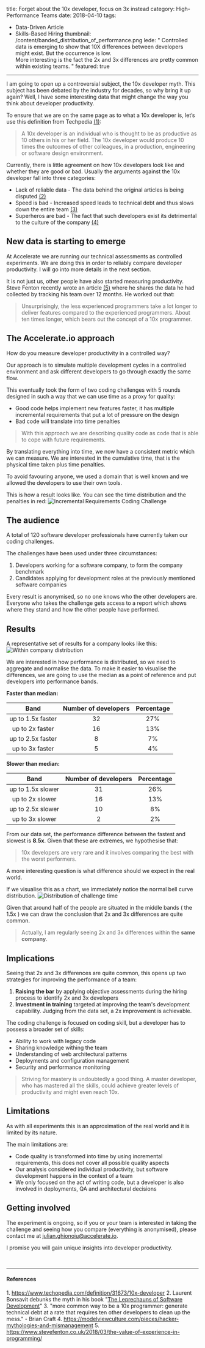 title: Forget about the 10x developer, focus on 3x instead
category: High-Performance Teams
date: 2018-04-10
tags:
- Data-Driven Article
- Skills-Based Hiring
thumbnail: /content/banded_distribution_of_performance.png
lede: "
Controlled data is emerging to show that 10X differences between developers might exist. But the occurrence is low.<br/>
More interesting is the fact the 2x and 3x differences are pretty common within existing teams.
"
featured: true
---

I am going to open up a controversial subject, the 10x developer myth.
This subject has been debated by the industry for decades, so why bring it up again?
Well, I have some interesting data that might change the way you think about developer productivity.

To ensure that we are on the same page as to what a 10x developer is, let’s use this definition from Techpedia [(1)](#1):
> A 10x developer is an individual who is thought to be as productive as 10 others in his or her field. The 10x developer would produce 10 times the outcomes of other colleagues, in a production, engineering or software design environment.

Currently, there is little agreement on how 10x developers look like and whether they are good or bad.
Usually the arguments against the 10x developer fall into three categories:
- Lack of reliable data - The data behind the original articles is being disputed [(2)](#2)
- Speed is bad - Increased speed leads to technical debt and thus slows down the entire team [(3)](#3)
- Superheros are bad - The fact that such developers exist its detrimental to the culture of the company [(4)](#4)

## New data is starting to emerge

At Accelerate we are running our technical assessments as controlled experiments.
We are doing this in order to reliably compare developer productivity. I will go into more details in the next section.

It is not just us, other people have also started measuring productivity.
Steve Fenton recently wrote an article [(5)](#5) where he shares the data he had collected by tracking his team over 12 months. He worked out that:
> Unsurprisingly, the less experienced programmers take a lot longer to deliver features compared to the experienced programmers. About ten times longer, which bears out the concept of a 10x programmer.

## The Accelerate.io approach

How do you measure developer productivity in a controlled way?

Our approach is to simulate multiple development cycles in a controlled environment and ask different developers to go through exactly the same flow.

This eventually took the form of two coding challenges with 5 rounds designed in such a way that we can use time as a proxy for quality:
- Good code helps implement new features faster, it has multiple incremental requirements that put a lot of pressure on the design
- Bad code will translate into time penalties

> With this approach we are describing quality code as code that is able to cope with future requirements.

By translating everything into time, we now have a consistent metric which we can measure.
We are interested in the cumulative time, that is the physical time taken plus time penalties.

To avoid favouring anyone, we used a domain that is well known and we allowed the developers to use their own tools.

This is how a result looks like. You can see the time distribution and the penalties in red:
![Incremental Requirements Coding Challenge](/content/incremental_requirements.png)

## The audience

A total of 120 software developer professionals have currently taken our coding challenges.

The challenges have been used under three circumstances:
1. Developers working for a software company, to form the company benchmark
2. Candidates applying for development roles at the previously mentioned software companies

Every result is anonymised, so no one knows who the other developers are.
Everyone who takes the challenge gets access to a report which shows where they stand and how the other people have performed.

## Results

A representative set of results for a company looks like this:
![Within company distribution](/content/within_company_time_distribution.png)

We are interested in how performance is distributed, so we need to aggregate and normalise the data.
To make it easier to visualise the differences, we are going to use the median as a point of reference and put developers into performance bands.

**Faster than median:**

| Band  | Number of developers  | Percentage |
|:-------------:|:-------------:|:------------:|
|up to 1.5x faster	| 32 | 27% |
|up to 2x faster	| 16 | 13% |
|up to 2.5x faster	| 8	 | 7%  |
|up to 3x faster	| 5	 | 4%  |

**Slower than median:**

| Band  | Number of developers  | Percentage |
|:-------------:|:-------------:|:------------:|
|up to 1.5x slower	| 31 | 26% |
|up to 2x slower	| 16 | 13% |
|up to 2.5x slower	| 10 | 8%  |
|up to 3x slower	| 2	 | 2%  |

From our data set, the performance difference between the fastest and slowest is **8.5x**.
Given that these are extremes, we hypothesise that:
>10x developers are very rare and it involves comparing the best with the worst performers.

A more interesting question is what difference should we expect in the real world.

If we visualise this as a chart, we immediately notice the normal bell curve distribution.
![Distribution of challenge time](/content/banded_distribution_of_performance.png)

Given that around half of the people are situated in the middle bands ( the 1.5x ) we can draw the conclusion that 2x and 3x differences are quite common.
> Actually, I am regularly seeing 2x and 3x differences within the **same company**.

## Implications

Seeing that 2x and 3x differences are quite common, this opens up two strategies for improving the performance of a team:
1. **Raising the bar** by applying objective assessments during the hiring process to identify 2x and 3x developers
2. **Investment in training** targeted at improving the team's development capability. Judging from the data set, a 2x improvement is achievable.

The coding challenge is focused on coding skill, but a developer has to possess a broader set of skills:
- Ability to work with legacy code
- Sharing knowledge withing the team
- Understanding of web architectural patterns
- Deployments and configuration management
- Security and performance monitoring

> Striving for mastery is undoubtedly a good thing. A master developer, who has mastered all the skills, could achieve greater levels of productivity and might even reach 10x.

## Limitations

As with all experiments this is an approximation of the real world and it is limited by its nature.

The main limitations are:
- Code quality is transformed into time by using incremental requirements, this does not cover all possible quality aspects
- Our analysis considered individual productivity, but software development happens in the context of a team
- We only focused on the act of writing code, but a developer is also involved in deployments, QA and architectural decisions

## Getting involved

The experiment is ongoing, so if you or your team is interested in taking the challenge and seeing how you compare (everything is anonymised), please contact me at julian.ghionoiu@accelerate.io.

I promise you will gain unique insights into developer productivity.

&nbsp;

---

#### References
<a name="1">1.</a> https://www.techopedia.com/definition/31673/10x-developer
<a name="2">2.</a> Laurent Bonsavit debunks the myth in his book "[The Leprechauns of Software Development](https://leanpub.com/leprechauns)"
<a name="3">3.</a> "more common way to be a 10x programmer: generate technical debt at a rate that requires ten other developers to clean up the mess." - Brian Craft
<a name="4">4.</a> https://modelviewculture.com/pieces/hacker-mythologies-and-mismanagement
<a name="5">5.</a> https://www.stevefenton.co.uk/2018/03/the-value-of-experience-in-programming/